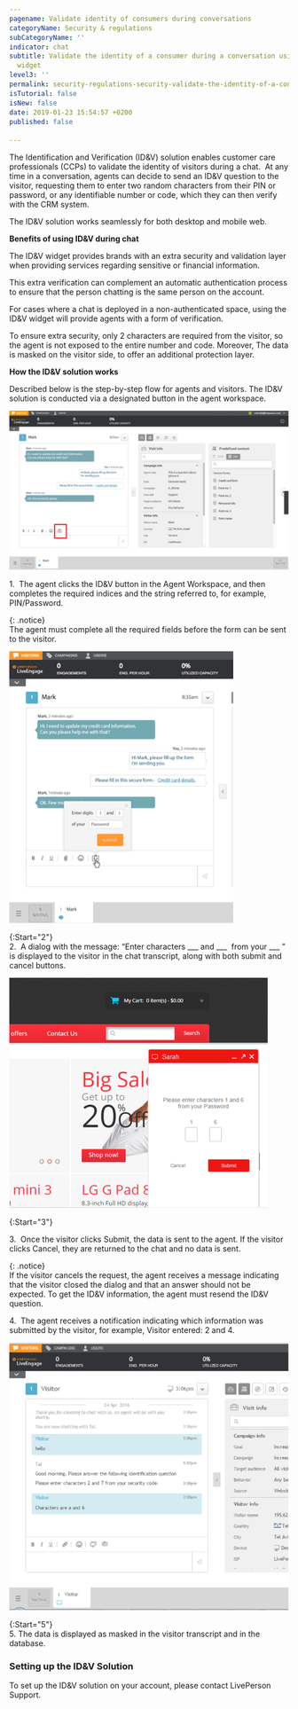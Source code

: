 ```yaml
---
pagename: Validate identity of consumers during conversations
categoryName: Security & regulations
subCategoryName: ''
indicator: chat
subtitle: Validate the identity of a consumer during a conversation using the ID&V
  widget
level3: ''
permalink: security-regulations-security-validate-the-identity-of-a-consumer-during-a-conversation.html
isTutorial: false
isNew: false
date: 2019-01-23 15:54:57 +0200
published: false

---
```

The Identification and Verification (ID&V) solution enables customer care professionals (CCPs) to validate the identity of visitors during a chat.  At any time in a conversation, agents can decide to send an ID&V question to the visitor, requesting them to enter two random characters from their PIN or password, or any identifiable number or code, which they can then verify with the CRM system.

The ID&V solution works seamlessly for both desktop and mobile web.

**Benefits of using ID&V during chat**

The ID&V widget provides brands with an extra security and validation layer when providing services regarding sensitive or financial information.

This extra verification can complement an automatic authentication process to ensure that the person chatting is the same person on the account.

For cases where a chat is deployed in a non-authenticated space, using the ID&V widget will provide agents with a form of verification.

To ensure extra security, only 2 characters are required from the visitor, so the agent is not exposed to the entire number and code. Moreover, The data is masked on the visitor side, to offer an additional protection layer.

**How the ID&V solution works**

Described below is the step-by-step flow for agents and visitors. The ID&V solution is conducted via a designated button in the agent workspace.

![](/img/IDV1.png)

1\.  The agent clicks the ID&V button in the Agent Workspace, and then completes the required indices and the string referred to, for example, PIN/Password.

{: .notice}  
The agent must complete all the required fields before the form can be sent to the visitor.

![](/img/IDV2.png)

{:Start="2"}  
2\.  A dialog with the message: “Enter characters ___ and ___  from your ___ ” is displayed to the visitor in the chat transcript, along with both submit and cancel buttons.

![](/img/IDV3.png)

{:Start="3"}

3\.  Once the visitor clicks Submit, the data is sent to the agent. If the visitor clicks Cancel, they are returned to the chat and no data is sent.

{: .notice}  
If the visitor cancels the request, the agent receives a message indicating that the visitor closed the dialog and that an answer should not be expected. To get the ID&V information, the agent must resend the ID&V question.

4\.  The agent receives a notification indicating which information was submitted by the visitor, for example, Visitor entered: 2 and 4.

![](/img/IDV4.png)

{:Start="5"}  
5\. The data is displayed as masked in the visitor transcript and in the database.

### Setting up the ID&V Solution

To set up the ID&V solution on your account, please contact LivePerson Support.